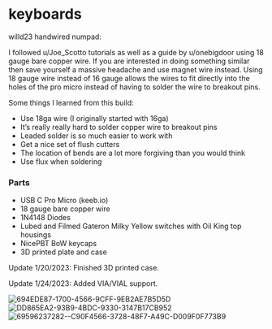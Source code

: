 # keyboards

willd23 handwired numpad:

I followed u/Joe_Scotto tutorials as well as a guide by u/onebigdoor using 18 gauge bare copper wire. If you are interested in doing something similar then save yourself a massive headache and use magnet wire instead. Using 18 gauge wire instead of 16 gauge allows the wires to fit directly into the holes of the pro micro instead of having to solder the wire to breakout pins.

Some things I learned from this build:

- Use 18ga wire (I originally started with 16ga)
- It’s really really hard to solder copper wire to breakout pins
- Leaded solder is so much easier to work with
- Get a nice set of flush cutters
- The location of bends are a lot more forgiving than you would think
- Use flux when soldering

### Parts

- USB C Pro Micro (keeb.io)
- 18 gauge bare copper wire
- 1N4148 Diodes
- Lubed and Filmed Gateron Milky Yellow switches with Oil King top housings
- NicePBT BoW keycaps
- 3D printed plate and case

Update 1/20/2023:
Finished 3D printed case.

Update 1/24/2023:
Added VIA/VIAL support.

![694EDE87-1700-4566-9CFF-9EB2AE7B5D5D](https://user-images.githubusercontent.com/101441884/213941510-18ff6489-cc4b-4e46-8680-6338f1616a20.JPG)
![DD865EA2-93B9-4BDC-9330-3147B17CB952](https://user-images.githubusercontent.com/101441884/213941517-1edcd78f-5b3a-4f30-b469-4d40a162894f.JPG)
![69596237282--C90F4566-3728-48F7-A49C-D009F0F773B9](https://user-images.githubusercontent.com/101441884/213941520-387a571d-0d4b-4648-ab97-7931c013c101.jpg)
